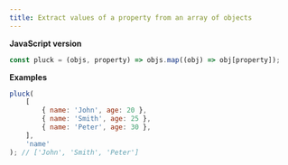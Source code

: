 ```yaml
---
title: Extract values of a property from an array of objects
---
```


**JavaScript version**

```js
const pluck = (objs, property) => objs.map((obj) => obj[property]);
```

**Examples**

```js
pluck(
    [
        { name: 'John', age: 20 },
        { name: 'Smith', age: 25 },
        { name: 'Peter', age: 30 },
    ],
    'name'
); // ['John', 'Smith', 'Peter']
```
